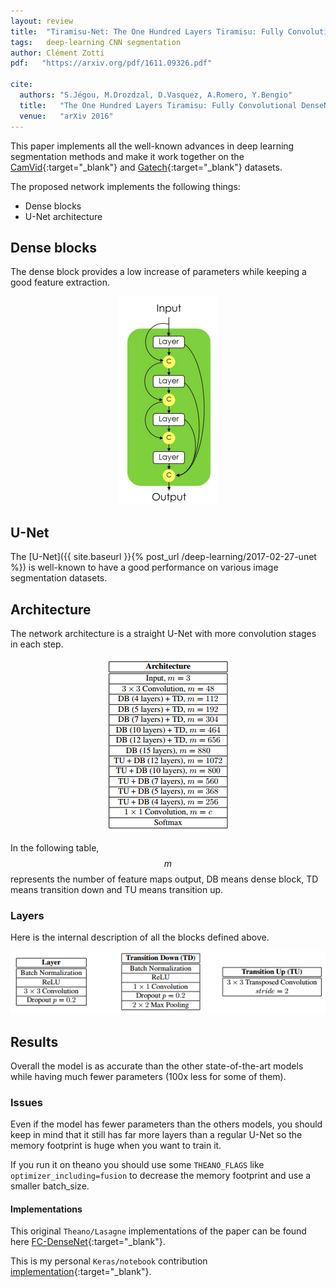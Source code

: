 ```yaml
---
layout: review
title:  "Tiramisu-Net: The One Hundred Layers Tiramisu: Fully Convolutional DenseNets for Semantic Segmentation"
tags:   deep-learning CNN segmentation
author: Clément Zotti
pdf:   "https://arxiv.org/pdf/1611.09326.pdf"

cite:
  authors: "S.Jégou, M.Drozdzal, D.Vasquez, A.Romero, Y.Bengio"
  title:   "The One Hundred Layers Tiramisu: Fully Convolutional DenseNets for Semantic Segmentation"
  venue:   "arXiv 2016"
---
```


This paper implements all the well-known advances in deep learning segmentation methods and make it work together on the [CamVid](http://mi.eng.cam.ac.uk/research/projects/VideoRec/CamVid/){:target="_blank"} and [Gatech](http://www.cc.gatech.edu/cpl/projects/videogeometriccontext/){:target="_blank"} datasets.

The proposed network implements the following things:

* Dense blocks
* U-Net architecture

## Dense blocks

The dense block provides a low increase of parameters while keeping a good feature extraction.

<div align="middle">
     <img src="/article/images/tiramisu/dense_blocks.png">
</div>

## U-Net

The [U-Net]({{ site.baseurl }}{% post_url /deep-learning/2017-02-27-unet %}) is well-known to have a good performance on various image segmentation datasets.

## Architecture

The network architecture is a straight U-Net with more convolution stages in each step.
<div align="middle">
     <img src="/article/images/tiramisu/architecture.png">
</div>

In the following table, $$m$$ represents the number of feature maps output, DB means dense block, TD means transition down and TU means transition up.

### Layers

Here is the internal description of all the blocks defined above.

<div align="middle">
     <img src="/article/images/tiramisu/layers.png">
</div>


## Results

Overall the model is as accurate than the other state-of-the-art models while having much fewer parameters (100x less for some of them).

### Issues

Even if the model has fewer parameters than the others models, you should keep in mind that it still has far more layers than a regular U-Net so the memory footprint is huge when you want to train it.

If you run it on theano you should use some `THEANO_FLAGS` like `optimizer_including=fusion` to decrease the memory footprint and use a smaller batch_size.

#### Implementations

This original `Theano/Lasagne` implementations of the paper can be found here [FC-DenseNet](https://github.com/SimJeg/FC-DenseNet/){:target="_blank"}.

This is my personal `Keras/notebook` contribution [implementation](https://gist.github.com/czotti/b1e34c23a92e64490be83f3b8908bdbe){:target="_blank"}.
